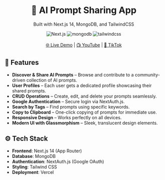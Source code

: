 <div align="center">
  <h1>🚀 AI Prompt Sharing App</h1>
  <p>Built with Next.js 14, MongoDB, and TailwindCSS</p>

  <div>
    <img src="https://img.shields.io/badge/-Next_JS-black?style=for-the-badge&logoColor=white&logo=nextdotjs&color=000" alt="Next.js" />
    <img src="https://img.shields.io/badge/-Mongodb-black?style=for-the-badge&logoColor=white&logo=mongodb&color=47A248" alt="mongodb" />
    <img src="https://img.shields.io/badge/-Tailwind_CSS-black?style=for-the-badge&logoColor=white&logo=tailwindcss&color=06B6D4" alt="tailwindcss" />
  </div>

  <br />
  <a href="https://haddis-prompt.vercel.app" target="_blank">🌐 Live Demo</a> | 
  <a href="https://youtube.com/@haddis-tech" target="_blank">📺 YouTube</a> | 
  <a href="https://tiktok.com/@bemne16" target="_blank">🎵 TikTok</a>
  <br />
</div>

## 🔋 Features

- **Discover & Share AI Prompts** – Browse and contribute to a community-driven collection of AI prompts.
- **User Profiles** – Each user gets a dedicated profile showcasing their shared prompts.
- **CRUD Operations** – Create, edit, and delete your prompts seamlessly.
- **Google Authentication** – Secure login via NextAuth.js.
- **Search by Tags** – Find prompts using specific keywords.
- **Copy to Clipboard** – One-click copying of prompts for immediate use.
- **Responsive Design** – Works perfectly on all devices.
- **Modern UI with Glassmorphism** – Sleek, translucent design elements.

## ⚙️ Tech Stack

- **Frontend**: Next.js 14 (App Router)
- **Database**: MongoDB
- **Authentication**: NextAuth.js (Google OAuth)
- **Styling**: Tailwind CSS
- **Deployment**: Vercel

